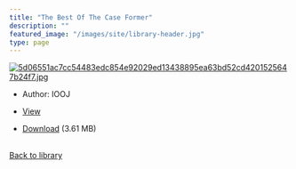 ```yaml
---
title: "The Best Of The Case Former"
description: ""
featured_image: "/images/site/library-header.jpg"
type: page
---
```


<a href="https://drive.google.com/file/d/10EAqNf1RPyPI8pJD-pVaXLG3Ui8NWzaf/view" target="_blank">![5d06551ac7cc54483edc854e92029ed13438895ea63bd52cd4201525647b24f7.jpg](/images/library/5d06551ac7cc54483edc854e92029ed13438895ea63bd52cd4201525647b24f7.jpg)</a>
* Author: IOOJ
* <a href="https://drive.google.com/file/d/10EAqNf1RPyPI8pJD-pVaXLG3Ui8NWzaf/view" target="_blank">View</a>

* [Download](https://drive.google.com/uc?export=download&id=10EAqNf1RPyPI8pJD-pVaXLG3Ui8NWzaf) (3.61 MB)

<br />[Back to library](/library/)
